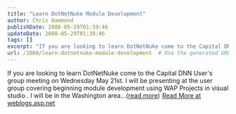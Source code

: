 ```yaml
---
title: "Learn DotNetNuke Module Development"
author: Chris Hammond
publishDate: 2008-05-29T01:39:46
updateDate: 2008-05-29T01:39:46
tags: []
excerpt: "If you are looking to learn DotNetNuke come to the Capital DNN User's group meeting on Wednesday May 21st. I will be presenting at the user group covering beginning module development using WAP Projects in visual studio . I will be in the Washington area...(read more)"
url: /2008/learn-dotnetnuke-module-development  # Use the generated URL with year
---
```

If you are looking to learn DotNetNuke come to the Capital DNN User's group meeting on Wednesday May 21st. I will be presenting at the user group covering beginning module development using WAP Projects in visual studio . I will be in the Washington area...(<a href="https://weblogs.asp.net/christoc/archive/2008/05/17/learn-dotnetnuke.aspx">read more</a>)<img src="https://weblogs.asp.net/aggbug.aspx?PostID=6198696" width="1" height="1"> <a href="https://weblogs.asp.net/christoc/archive/2008/05/17/learn-dotnetnuke.aspx">Read More at weblogs.asp.net</a>

